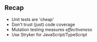 ## Recap
* Unit tests are 'cheap'
* Don't trust (just) code coverage
* Mutation testing measures *effectiveness*
* Use Stryker for JavaScript/TypeScript
